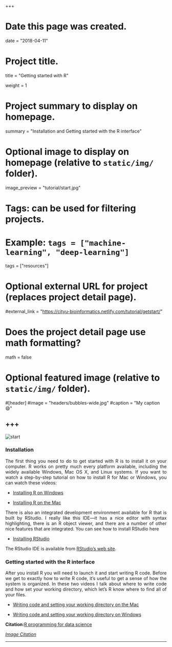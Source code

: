 +++
# Date this page was created.
date = "2018-04-11"

# Project title.
title = "Getting started with R"

weight = 1
# Project summary to display on homepage.
summary = "Installation and Getting started with the R interface"

# Optional image to display on homepage (relative to `static/img/` folder).
image_preview = "tutorial/start.jpg"

# Tags: can be used for filtering projects.
# Example: `tags = ["machine-learning", "deep-learning"]`
tags = ["resources"]

# Optional external URL for project (replaces project detail page).
#external_link = "https://cityu-bioinformatics.netlify.com/tutorial/getstart/"

# Does the project detail page use math formatting?
math = false

# Optional featured image (relative to `static/img/` folder).
#[header]
#image = "headers/bubbles-wide.jpg"
#caption = "My caption :smile:"


+++
---
![start](/img/tutorial/start.jpg)

### Installation
<p align="justify">The first thing you need to do to get started with R is to install it on your computer. R works on pretty much every platform available, including the widely available Windows, Mac OS X, and Linux systems. If you want to watch a step-by-step tutorial on how to install R for Mac or Windows, you can watch these videos:

* [Installing R on Windows](https://www.youtube.com/watch?v=Ohnk9hcxf9M&feature=youtu.be)

* [Installing R on the Mac](https://www.youtube.com/watch?v=uxuuWXU-7UQ&feature=youtu.be)

<p align="justify">There is also an integrated development environment available for R that is built by RStudio. I really like this IDE—it has a nice editor with syntax highlighting, there is an R object viewer, and there are a number of other nice features that are integrated. You can see how to install RStudio here

* [Installing RStudio](https://www.youtube.com/watch?v=bM7Sfz-LADM&feature=youtu.be)

The RStudio IDE is available from [RStudio’s web site](https://www.rstudio.com/).

### Getting started with the R interface
<p align="justify">After you install R you will need to launch it and start writing R code. Before we get to exactly how to write R code, it’s useful to get a sense of how the system is organized. In these two videos I talk about where to write code and how set your working directory, which let’s R know where to find all of your files.

* [Writing code and setting your working directory on the Mac](https://www.youtube.com/watch?v=8xT3hmJQskU&feature=youtu.be)

* [Writing code and setting your working directory on Windows](https://www.youtube.com/watch?v=XBcvH1BpIBo&feature=youtu.be)

**Citation:**[R programming for data science](https://bookdown.org/rdpeng/rprogdatascience/)

[*Image Citation*](http://www.tekmoz.com/laptop-repair-course-lets-get-started/)

---